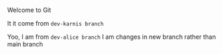 Welcome to Git

It it come from `dev-karnis branch`

Yoo,  I am from  `dev-alice branch`
I am changes in new branch rather than main branch 